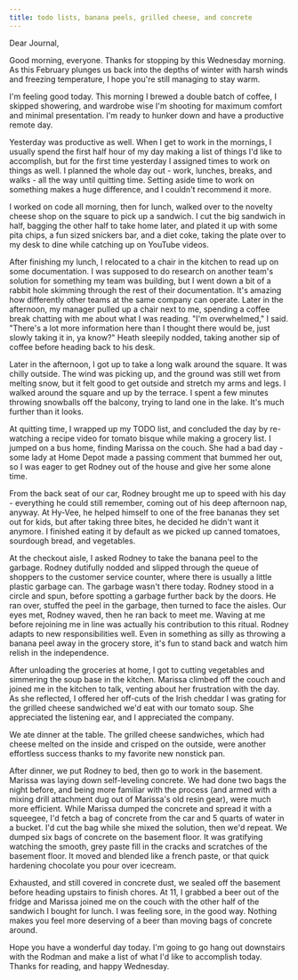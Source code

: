```yaml
---
title: todo lists, banana peels, grilled cheese, and concrete
---
```


Dear Journal,

Good morning, everyone. Thanks for stopping by this Wednesday morning.
As this February plunges us back into the depths of winter with harsh
winds and freezing temperature, I hope you're still managing to stay
warm.

I'm feeling good today. This morning I brewed a double batch of coffee,
I skipped showering, and wardrobe wise I'm shooting for maximum comfort
and minimal presentation. I'm ready to hunker down and have a productive
remote day.

Yesterday was productive as well. When I get to work in the mornings, I
usually spend the first half hour of my day making a list of things I'd
like to accomplish, but for the first time yesterday I assigned times to
work on things as well. I planned the whole day out - work, lunches,
breaks, and walks - all the way until quitting time. Setting aside time
to work on something makes a huge difference, and I couldn't recommend
it more.

I worked on code all morning, then for lunch, walked over to the novelty
cheese shop on the square to pick up a sandwich. I cut the big sandwich
in half, bagging the other half to take home later, and plated it up
with some pita chips, a fun sized snickers bar, and a diet coke, taking
the plate over to my desk to dine while catching up on YouTube videos.

After finishing my lunch, I relocated to a chair in the kitchen to read
up on some documentation. I was supposed to do research on another
team's solution for something my team was building, but I went down a
bit of a rabbit hole skimming through the rest of their documentation.
It's amazing how differently other teams at the same company can
operate. Later in the afternoon, my manager pulled up a chair next to
me, spending a coffee break chatting with me about what I was reading.
"I'm overwhelmed," I said. "There's a lot more information here than I
thought there would be, just slowly taking it in, ya know?" Heath
sleepily nodded, taking another sip of coffee before heading back to his
desk.

Later in the afternoon, I got up to take a long walk around the square.
It was chilly outside. The wind was picking up, and the ground was still
wet from melting snow, but it felt good to get outside and stretch my
arms and legs. I walked around the square and up by the terrace. I spent
a few minutes throwing snowballs off the balcony, trying to land one in
the lake. It's much further than it looks.

At quitting time, I wrapped up my TODO list, and concluded the day by
re-watching a recipe video for tomato bisque while making a grocery
list. I jumped on a bus home, finding Marissa on the couch. She had a
bad day - some lady at Home Depot made a passing comment that bummed her
out, so I was eager to get Rodney out of the house and give her some
alone time.

From the back seat of our car, Rodney brought me up to speed with his
day - everything he could still remember, coming out of his deep
afternoon nap, anyway. At Hy-Vee, he helped himself to one of the free
bananas they set out for kids, but after taking three bites, he decided
he didn't want it anymore. I finished eating it by default as we picked
up canned tomatoes, sourdough bread, and vegetables.

At the checkout aisle, I asked Rodney to take the banana peel to the
garbage. Rodney dutifully nodded and slipped through the queue of
shoppers to the customer service counter, where there is usually a
little plastic garbage can. The garbage wasn't there today. Rodney stood
in a circle and spun, before spotting a garbage further back by the
doors. He ran over, stuffed the peel in the garbage, then turned to face
the aisles. Our eyes met, Rodney waved, then he ran back to meet me.
Waving at me before rejoining me in line was actually his contribution
to this ritual. Rodney adapts to new responsibilities well. Even in
something as silly as throwing a banana peel away in the grocery store,
it's fun to stand back and watch him relish in the independence.

After unloading the groceries at home, I got to cutting vegetables and
simmering the soup base in the kitchen. Marissa climbed off the couch
and joined me in the kitchen to talk, venting about her frustration with
the day. As she reflected, I offered her off-cuts of the Irish cheddar I
was grating for the grilled cheese sandwiched we'd eat with our tomato
soup. She appreciated the listening ear, and I appreciated the company.

We ate dinner at the table. The grilled cheese sandwiches, which had
cheese melted on the inside and crisped on the outside, were another
effortless success thanks to my favorite new nonstick pan.

After dinner, we put Rodney to bed, then go to work in the basement.
Marissa was laying down self-leveling concrete. We had done two bags the
night before, and being more familiar with the process (and armed with a
mixing drill attachment dug out of Marissa's old resin gear), were much
more efficient. While Marissa dumped the concrete and spread it with a
squeegee, I'd fetch a bag of concrete from the car and 5 quarts of water
in a bucket. I'd cut the bag while she mixed the solution, then we'd
repeat. We dumped six bags of concrete on the basement floor. It was
gratifying watching the smooth, grey paste fill in the cracks and
scratches of the basement floor. It moved and blended like a french
paste, or that quick hardening chocolate you pour over icecream.

Exhausted, and still covered in concrete dust, we sealed off the
basement before heading upstairs to finish chores. At 11, I grabbed a
beer out of the fridge and Marissa joined me on the couch with the other
half of the sandwich I bought for lunch. I was feeling sore, in the good
way. Nothing makes you feel more deserving of a beer than moving bags of
concrete around.

Hope you have a wonderful day today. I'm going to go hang out downstairs
with the Rodman and make a list of what I'd like to accomplish today.
Thanks for reading, and happy Wednesday.

